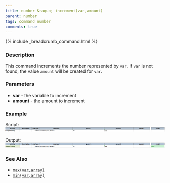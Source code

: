 ```yaml
---
title: number &raquo; increment(var,amount)
parent: number
tags: command number
comments: true
---
```

{% include _breadcrumb_command.html %}


### Description
This command increments the number represented by `var`.  If `var` is not found, the value `amount` will be created for 
`var`.


### Parameters
- **var** \- the variable to increment
- **amount** \- the amount to increment


### Example
Script:<br/>
![script](image/increment_01.png)

Output:<br/>
![output](image/increment_02.png)


### See Also
- [`max(var,array)`](max(var,array))
- [`min(var,array)`](min(var,array))